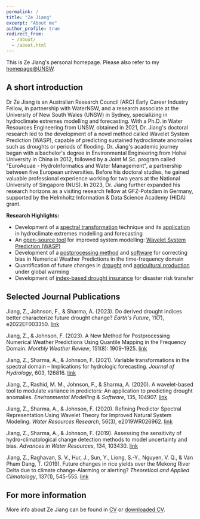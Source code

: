```yaml
---
permalink: /
title: "Ze Jiang"
excerpt: "About me"
author_profile: true
redirect_from: 
  - /about/
  - /about.html
---
```


This is Ze Jiang's personal homepage. Please also refer to my [homepage@UNSW](https://research.unsw.edu.au/people/dr-ze-jiang). 

## A short introduction
Dr Ze Jiang is an Australian Research Council (ARC) Early Career Industry Fellow, in partnership with WaterNSW, and a research associate at the University of New South Wales (UNSW) in Sydney, specializing in hydroclimate extremes modelling and forecasting. With a Ph.D. in Water Resources Engineering from UNSW, obtained in 2021, Dr. Jiang's doctoral research led to the development of a novel method called Wavelet System Prediction (WASP), capable of predicting sustained hydroclimate anomalies such as droughts or periods of flooding. Dr. Jiang's academic journey began with a bachelor's degree in Environmental Engineering from Hohai University in China in 2012, followed by a Joint M.Sc. program called "EuroAquae - HydroInformatics and Water Management", a partnership between five European universities. Before his doctoral studies, he gained valuable professional experience working for two years at the National University of Singapore (NUS). In 2023, Dr. Jiang further expanded his research horizons as a visiting research fellow at GFZ-Potsdam in Germany, supported by the Helmholtz Information & Data Science Academy (HIDA) grant.

<b>Research Highlights:</b>
* Development of a [spectral transformation](https://doi.org/10.1029/2019WR026962) technique and its [application](https://doi.org/10.1016/j.jhydrol.2021.126816) in hydroclimate extremes modelling and forecasting
* An [open-source tool](https://cran.r-project.org/web/packages/WASP/index.html) for improved system modelling: [Wavelet System Prediction (WASP)](https://doi.org/10.1016/j.envsoft.2020.104907)
* Development of a [postprocessing method](https://doi.org/10.1175/MWR-D-22-0217.1) and [software](https://zejiang-unsw.github.io/software/WQM/) for correcting bias in Numerical Weather Predictions in the time-frequency domain
* Quantification of future changes in [drought](https://doi.org/10.1029/2022EF003350) and [agricultural production](https://doi.org/10.1007/s00704-018-2617-z) under global warming
* Development of [index-based drought insurance](https://doi.org/10.1108/AFR-02-2020-0020) for disaster risk transfer

## Selected Journal Publications
Jiang, Z., Johnson, F., & Sharma, A. (2023). Do derived drought indices better characterize future drought change? *Earth's Future*, 11(7), e2022EF003350. [link](https://doi.org/10.1029/2022EF003350)

Jiang, Z., & Johnson, F. (2023). A New Method for Postprocessing Numerical Weather Predictions Using Quantile Mapping in the Frequency Domain. *Monthly Weather Review*, 151(8): 1909-1925. [link](https://doi.org/10.1175/MWR-D-22-0217.1)

Jiang, Z., Sharma, A., & Johnson, F. (2021). Variable transformations in the spectral domain – Implications for hydrologic forecasting. *Journal of Hydrology*, 603, 126816. [link](https://doi.org/10.1016/j.jhydrol.2021.126816)

Jiang, Z., Rashid, M. M., Johnson, F., & Sharma, A. (2020). A wavelet-based tool to modulate variance in predictors: An application to predicting drought anomalies. *Environmental Modelling & Software*, 135, 104907. [link](https://doi.org/10.1016/j.envsoft.2020.104907)

Jiang, Z., Sharma, A., & Johnson, F. (2020). Refining Predictor Spectral Representation Using Wavelet Theory for Improved Natural System Modeling. *Water Resources Research*, 56(3), e2019WR026962. [link](https://doi.org/10.1029/2019WR026962)

Jiang, Z., Sharma, A., & Johnson, F. (2019). Assessing the sensitivity of hydro-climatological change detection methods to model uncertainty and bias. *Advances in Water Resources*, 134, 103430. [link](https://doi.org/10.1016/j.advwatres.2019.103430)

Jiang, Z., Raghavan, S. V., Hur, J., Sun, Y., Liong, S.-Y., Nguyen, V. Q., & Van Pham Dang, T. (2019). Future changes in rice yields over the Mekong River Delta due to climate change-Alarming or alerting? *Theoretical and Applied Climatology*, 137(1), 545-555. [link](https://doi.org/10.1007/s00704-018-2617-z)

## For more information
More info about Ze Jiang can be found in [CV](https://zejiang-unsw.github.io/cv/) or [downloaded CV](http://zejiang-unsw.github.io/files/CV_ZeJIANG.pdf).
